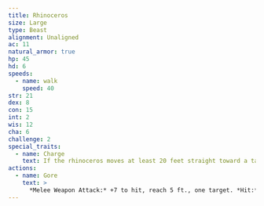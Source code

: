 ```yaml
---
title: Rhinoceros
size: Large
type: Beast
alignment: Unaligned
ac: 11
natural_armor: true
hp: 45
hd: 6
speeds:
  - name: walk
    speed: 40
str: 21
dex: 8
con: 15
int: 2
wis: 12
cha: 6
challenge: 2
special_traits:
  - name: Charge
    text: If the rhinoceros moves at least 20 feet straight toward a target and then hits it with a gore attack on the same turn, the target takes an extra 9  (2d8) bludgeoning damage. If the target is a creature, it must succeed on a DC 15 Strength saving throw or be knocked prone.
actions:
  - name: Gore
    text: >
      *Melee Weapon Attack:* +7 to hit, reach 5 ft., one target. *Hit:* 14 (2d8 + 5) bludgeoning damage.
---
```

